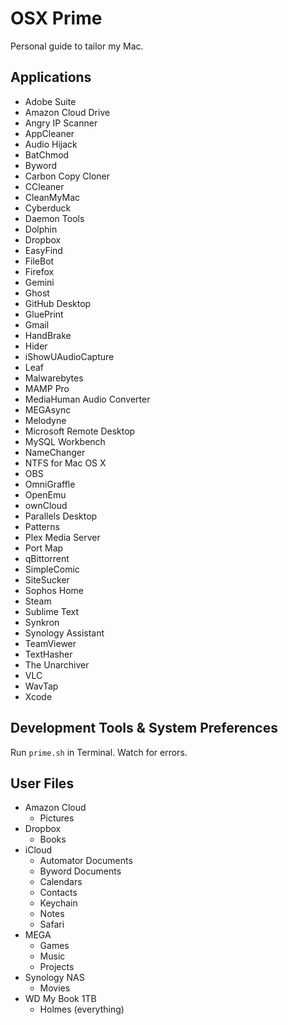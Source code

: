 # OSX Prime
Personal guide to tailor my Mac.

## Applications

- Adobe Suite
- Amazon Cloud Drive
- Angry IP Scanner
- AppCleaner
- Audio Hijack
- BatChmod
- Byword
- Carbon Copy Cloner
- CCleaner
- CleanMyMac
- Cyberduck
- Daemon Tools
- Dolphin
- Dropbox
- EasyFind
- FileBot
- Firefox
- Gemini
- Ghost
- GitHub Desktop
- GluePrint
- Gmail
- HandBrake
- Hider
- iShowUAudioCapture
- Leaf
- Malwarebytes
- MAMP Pro
- MediaHuman Audio Converter
- MEGAsync
- Melodyne
- Microsoft Remote Desktop
- MySQL Workbench
- NameChanger
- NTFS for Mac OS X
- OBS
- OmniGraffle
- OpenEmu
- ownCloud
- Parallels Desktop
- Patterns
- Plex Media Server
- Port Map
- qBittorrent
- SimpleComic
- SiteSucker
- Sophos Home
- Steam
- Sublime Text
- Synkron
- Synology Assistant
- TeamViewer
- TextHasher
- The Unarchiver
- VLC
- WavTap
- Xcode

## Development Tools & System Preferences

Run `prime.sh` in Terminal. Watch for errors.

## User Files

- Amazon Cloud
  - Pictures
- Dropbox
  - Books
- iCloud
  - Automator Documents
  - Byword Documents
  - Calendars
  - Contacts
  - Keychain
  - Notes
  - Safari
- MEGA
  - Games
  - Music
  - Projects
- Synology NAS
  - Movies
- WD My Book 1TB
  - Holmes (everything)